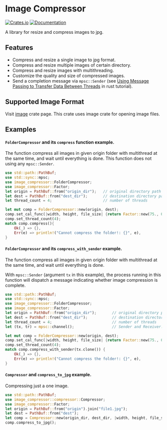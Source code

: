 # Image Compressor

[![Crates.io](https://img.shields.io/crates/v/image_compressor.svg)](https://crates.io/crates/image_compressor)  [![Documentation](https://docs.rs/image/badge.svg)](https://docs.rs/image_compressor/)

A library for resize and compress images to jpg.

## Features

- Compress and resize a single image to jpg format. 
- Compress and resize multiple images of certain directory. 
- Compress and resize images with multithreading. 
- Customize the quality and size of compressed images. 
- Send a completion message via `mpsc::Sender` (see [Using Message Passing to Transfer Data Between Threads](https://doc.rust-lang.org/book/ch16-02-message-passing.html) in rust tutorial).

## Supported Image Format

Visit [image](https://crates.io/crates/image) crate page. 
This crate uses image crate for opening image files. 

## Examples

#### `FolderCompressor` and its `compress` function example.

The function compress all images in given origin folder with multithread at the same time,
and wait until everything is done. This function does not using any `mpsc::Sender`.
```rust
use std::path::PathBuf;
use std::sync::mpsc;
use image_compressor::FolderCompressor;
use image_compressor::Factor;
let origin = PathBuf::from("origin_dir");   // original directory path
let dest = PathBuf::from("dest_dir");       // destination directory path
let thread_count = 4;                       // number of threads

let mut comp = FolderCompressor::new(origin, dest);
comp.set_cal_func(|width, height, file_size| {return Factor::new(75., 0.7)}); //example closure
comp.set_thread_count(4);
match comp.compress(){
    Ok(_) => {},
    Err(e) => println!("Cannot compress the folder!: {}", e),
}
```

#### `FolderCompressor` and its `compress_with_sender` example.
The function compress all images in given origin folder with multithread at the same time,
and wait until everything is done. 

With `mpsc::Sender` (argument `tx` in this example),
the process running in this function will dispatch a message indicating whether image compression is complete.
```rust
use std::path::PathBuf;
use std::sync::mpsc;
use image_compressor::FolderCompressor;
use image_compressor::Factor;
let origin = PathBuf::from("origin_dir");       // original directory path
let dest = PathBuf::from("dest_dir");           // destination directory path
let thread_count = 4;                           // number of threads
let (tx, tr) = mpsc::channel();                 // Sender and Receiver. for more info, check mpsc and message passing. 

let mut comp = FolderCompressor::new(origin, dest);
comp.set_cal_func(|width, height, file_size| {return Factor::new(75., 0.7)}); //example closure
comp.set_thread_count(4);
match comp.compress_with_sender(tx.clone()) {
    Ok(_) => {},
    Err(e) => println!("Cannot compress the folder!: {}", e),
}
```
#### `Compressor` and `compress_to_jpg` example.

Compressing just a one image. 
```rust
use std::path::PathBuf;
use image_compressor::compressor::Compressor;
use image_compressor::Factor;
let origin = PathBuf::from("origin").join("file1.jpg");
let dest = PathBuf::from("dest");
let comp = Compressor::new(origin_dir, dest_dir, |width, height, file_size| {return Factor::new(75., 0.7)});
comp.compress_to_jpg();
```